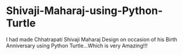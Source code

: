# Shivaji-Maharaj-using-Python-Turtle
I had made Chhatrapati Shivaji Maharaj Design on occasion of his Birth Anniversary using Python Turtle...Which is very Amazing!!!
